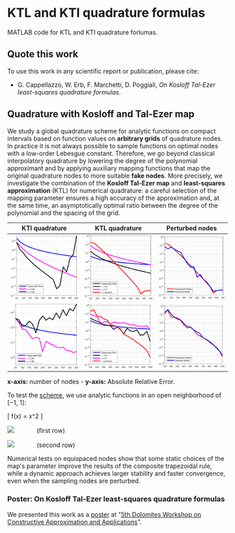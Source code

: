 # KTL and KTI quadrature formulas

MATLAB code for KTL and KTI quadrature forlumas.

## Quote this work

To use this work in any scientific report or publication, please cite:

* G. Cappellazzo, W. Erb, F. Marchetti, D. Poggiali, *On Kosloff Tal-Ezer least-squares quadrature formulas*.

## Quadrature with Kosloff and Tal-Ezer map

We study a global quadrature scheme for analytic functions on compact intervals based on function values on **arbitrary grids** of quadrature nodes. In practice it is not always possible to sample functions on optimal nodes with a low-order Lebesgue constant. Therefore, we go beyond classical interpolatory quadrature by lowering the degree of the polynomial approximant and by applying auxiliary mapping functions that map the original quadrature nodes to more suitable **fake nodes**. More precisely, we investigate the combination of the **Kosloff Tal-Ezer map** and **least-squares approximation** (KTL) for numerical quadrature: a careful selection of the mapping parameter ensures a high accuracy of the approximation and, at the same time, an asymptotically optimal ratio between the degree of the polynomial and the spacing of the grid. 


KTI quadrature | KTL quadrature | Perturbed nodes 
:------------: | :-------------: | :------------: 
![KTI1](img/read_img/KTI_1.png) | ![KTL1](img/read_img/KTL_1.png) |  ![perturbed1](img/read_img/pert_1.png)
![KTI2](img/read_img/KTI_2.png) | ![KTL2](img/read_img/KTL_2.png) |  ![perturbed2](img/read_img/pert_2.png)

**x-axis:** number of nodes - **y-axis:** Absolute Relative Error.

To test the [scheme](img/pseudo_code_git.pdf), we use analytic functions in an open neighborhood of [−1, 1]: 

\[ f(x) = x^2 \]

<img src="https://render.githubusercontent.com/render/math?math=f_1(x) = \frac{1}{1  %2B 100x^2}"> &nbsp; &nbsp; &nbsp; &nbsp; &nbsp; &nbsp; (first row)

<img src="https://render.githubusercontent.com/render/math?math=f_2(x) = \frac{1}{1  %2B 16\sin^{2}(7x)}"> &nbsp; &nbsp; &nbsp; &nbsp; &nbsp; &nbsp; (second row)


Numerical tests on equispaced nodes show that some static choices of the map's parameter improve the results of the composite trapezoidal rule, while a dynamic 
approach achieves larger stability and faster convergence, even when the sampling nodes are perturbed.

### Poster: On Kosloff Tal-Ezer least-squares quadrature formulas

We presented this work as a [poster](poster/Poster_KTL.pdf) at "[5th Dolomites Workshop on Constructive Approximation and Applications](https://events.math.unipd.it/dwcaa21/)".
